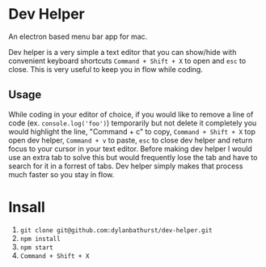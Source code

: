 # Dev Helper
An electron based menu bar app for mac.

Dev helper is a very simple a text editor that you can show/hide with convenient keyboard shortcuts `Command + Shift + X` to open and `esc` to close. This is very useful to keep you in flow while coding. 

## Usage
While coding in your editor of choice, if you would like to remove a line of code (ex. `console.log('foo')`) temporarily but not delete it completely you would highlight the line, "Command + c" to copy, `Command + Shift + X` top open dev helper, `Command + v` to paste, `esc` to close dev helper and return focus to your cursor in your text editor.
Before making dev helper I would use an extra tab to solve this but would frequently lose the tab and have to search for it in a forrest of tabs. Dev helper simply makes that process much faster so you stay in flow.

# Insall
1. `git clone git@github.com:dylanbathurst/dev-helper.git`
1. `npm install`
1. `npm start`
1. `Command + Shift + X`
